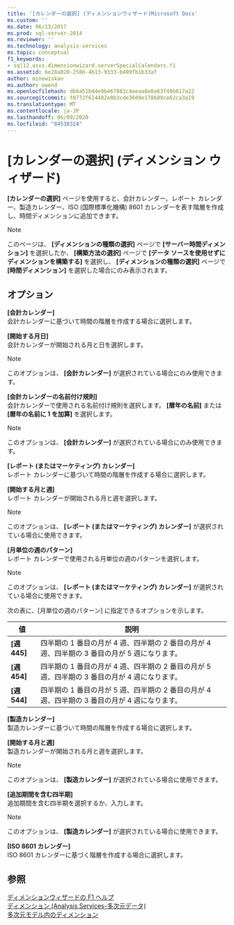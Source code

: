 ```yaml
---
title: '[カレンダーの選択] (ディメンションウィザード)Microsoft Docs'
ms.custom: ''
ms.date: 06/13/2017
ms.prod: sql-server-2014
ms.reviewer: ''
ms.technology: analysis-services
ms.topic: conceptual
f1_keywords:
- sql12.asvs.dimensionwizard.serverSpecialCalendars.f1
ms.assetid: 6e28a020-2586-4b13-9333-b499fb1b33af
author: minewiskan
ms.author: owend
ms.openlocfilehash: db6a51b44e9b467881c4aeaa8e0a63f48b617a22
ms.sourcegitcommit: f0772f614482e0b3cde3609e178689ce62ca3a19
ms.translationtype: MT
ms.contentlocale: ja-JP
ms.lasthandoff: 06/09/2020
ms.locfileid: "84538324"
---
```

# <a name="select-calendars-dimension-wizard"></a>[カレンダーの選択] (ディメンション ウィザード)
  **[カレンダーの選択]** ページを使用すると、会計カレンダー、レポート カレンダー、製造カレンダー、ISO (国際標準化機構) 8601 カレンダーを表す階層を作成し、時間ディメンションに追加できます。  
  
> [!NOTE]  
>  このページは、 **[ディメンションの種類の選択]** ページで **[サーバー時間ディメンション]** を選択したか、 **[構築方法の選択]** ページで **[データ ソースを使用せずにディメンションを構築する]** を選択し、 **[ディメンションの種類の選択]** ページで **[時間ディメンション]** を選択した場合にのみ表示されます。  
  
## <a name="options"></a>オプション  
 **[会計カレンダー]**  
 会計カレンダーに基づいて時間の階層を作成する場合に選択します。  
  
 **[開始する月日]**  
 会計カレンダーが開始される月と日を選択します。  
  
> [!NOTE]  
>  このオプションは、 **[会計カレンダー]** が選択されている場合にのみ使用できます。  
  
 **[会計カレンダーの名前付け規則]**  
 会計カレンダーで使用される名前付け規則を選択します。 **[暦年の名前]** または **[暦年の名前に 1 を加算]** を選択します。  
  
> [!NOTE]  
>  このオプションは、 **[会計カレンダー]** が選択されている場合にのみ使用できます。  
  
 **[レポート (またはマーケティング) カレンダー]**  
 レポート カレンダーに基づいて時間の階層を作成する場合に選択します。  
  
 **[開始する月と週]**  
 レポート カレンダーが開始される月と週を選択します。  
  
> [!NOTE]  
>  このオプションは、 **[レポート (またはマーケティング) カレンダー]** が選択されている場合に使用できます。  
  
 **[月単位の週のパターン]**  
 レポート カレンダーで使用される月単位の週のパターンを選択します。  
  
> [!NOTE]  
>  このオプションは、 **[レポート (またはマーケティング) カレンダー]** が選択されている場合に使用できます。  
  
 次の表に、[月単位の週のパターン] に指定できるオプションを示します。  
  
|値|説明|  
|-----------|-----------------|  
|**[週 445]**|四半期の 1 番目の月が 4 週、四半期の 2 番目の月が 4 週、四半期の 3 番目の月が 5 週になります。|  
|**[週 454]**|四半期の 1 番目の月が 4 週、四半期の 2 番目の月が 5 週、四半期の 3 番目の月が 4 週になります。|  
|**[週 544]**|四半期の 1 番目の月が 5 週、四半期の 2 番目の月が 4 週、四半期の 3 番目の月が 4 週になります。|  
  
 **[製造カレンダー]**  
 製造カレンダーに基づいて時間の階層を作成する場合に選択します。  
  
 **[開始する月と週]**  
 製造カレンダーが開始される月と週を選択します。  
  
> [!NOTE]  
>  このオプションは、 **[製造カレンダー]** が選択されている場合に使用できます。  
  
 **[追加期間を含む四半期]**  
 追加期間を含む四半期を選択するか、入力します。  
  
> [!NOTE]  
>  このオプションは、 **[製造カレンダー]** が選択されている場合に使用できます。  
  
 **[ISO 8601 カレンダー]**  
 ISO 8601 カレンダーに基づく階層を作成する場合に選択します。  
  
## <a name="see-also"></a>参照  
 [ディメンションウィザードの F1 ヘルプ](dimension-wizard-f1-help.md)   
 [ディメンション &#40;Analysis Services-多次元データ&#41;](multidimensional-models-olap-logical-dimension-objects/dimensions-analysis-services-multidimensional-data.md)   
 [多次元モデル内のディメンション](multidimensional-models/dimensions-in-multidimensional-models.md)  
  
  
